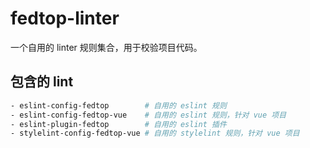 # fedtop-linter

一个自用的 linter 规则集合，用于校验项目代码。

## 包含的 lint

```sh
- eslint-config-fedtop        # 自用的 eslint 规则
- eslint-config-fedtop-vue    # 自用的 eslint 规则，针对 vue 项目
- eslint-plugin-fedtop        # 自用的 eslint 插件
- stylelint-config-fedtop-vue # 自用的 stylelint 规则，针对 vue 项目
```
